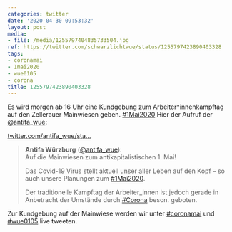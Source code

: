 ```yaml
---
categories: twitter
date: '2020-04-30 09:53:32'
layout: post
media:
- file: /media/1255797404835733504.jpg
ref: https://twitter.com/schwarzlichtwue/status/1255797423890403328
tags:
- coronamai
- 1mai2020
- wue0105
- corona
title: 1255797423890403328
---
```

Es wird morgen ab 16 Uhr eine Kundgebung zum Arbeiter\*innenkampftag auf den Zellerauer Mainwiesen geben. [#1Mai2020](/t/1mai2020) 
Hier der Aufruf der [@antifa_wue](https://twitter.com/antifa_wue):

[twitter.com/antifa_wue/sta…](https://twitter.com/antifa_wue/status/1255809346237345792?s=19)
> <b>Antifa Würzburg</b> ([@antifa_wue](https://twitter.com/antifa_wue)):  
>Auf die Mainwiesen zum antikapitalistischen 1. Mai!  
>  
>  
>  
>Das Covid-19 Virus stellt aktuell unser aller Leben auf den Kopf – so auch unsere Planungen zum [#1Mai2020](/t/1mai2020).  
>  
>Der traditionelle Kampftag der Arbeiter_innen ist jedoch gerade in Anbetracht der Umstände durch [#Corona](/t/corona) beson. geboten.   


Zur Kundgebung auf der Mainwiese werden wir unter [#coronamai](/t/coronamai) und [#wue0105](/t/wue0105) live tweeten.